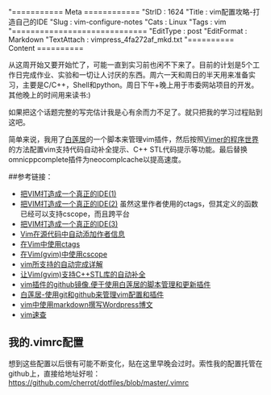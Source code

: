 "=========== Meta ============
"StrID : 1624
"Title : vim配置攻略-打造自己的IDE
"Slug  : vim-configure-notes
"Cats  : Linux
"Tags  : vim
"=============================
"EditType   : post
"EditFormat : Markdown
"TextAttach : vimpress_4fa272af_mkd.txt
"========== Content ==========

从这周开始又要开始忙了，可能一直到实习前也闲不下来了。目前的计划是5个工作日完成作业、实验和一切让人讨厌的东西。周六一天和周日的半天用来准备实习，主要是C/C++，Shell和python。周日下午+晚上用于市委网站项目的开发。其他晚上的时间用来读书:)

如果把这个话题完整的写完估计我是心有余而力不足了。就只把我的学习过程贴到这吧。

简单来说，我用了[白莲居](http://blog.pkufranky.com/)的一个脚本来管理vim插件，然后按照[Vimer的程序世界](http://www.vimer.cn/)的方法配置vim支持代码自动补全提示、C++ STL代码提示等功能。最后替换omnicppcomplete插件为neocomplcache以提高速度。

##参考链接：

+ [把VIM打造成一个真正的IDE(1)][1]
+ [把VIM打造成一个真正的IDE(2)][2] 虽然这里作者使用的ctags，但其定义的函数已经可以支持cscope，而且跨平台
+ [把VIM打造成一个真正的IDE(3)][3]
+ [Vim在源代码中自动添加作者信息][4]
+ [在Vim中使用ctags][5]
+ [在Vim(gvim)中使用cscope][6]
+ [vim所支持的自动完成详解][7]
+ [让Vim(gvim)支持C++STL库的自动补全][8]
+ [vim插件的github镜像,便于使用白莲居的脚本管理和更新插件][vimGithub]
+ [白莲居-使用git和github来管理vim配置和插件][vimPluginGit]
+ [vim中使用markdown撰写Wordpress博文](http://www.cherrot.com/2012/03/wordpress-blogging-with-markdown-in-vim)
+ [vim速查][vimref]

## 我的.vimrc配置

想到这些配置以后很有可能不断变化，贴在这里早晚会过时。索性我的配置托管在github上，直接给地址好啦：<https://github.com/cherrot/dotfiles/blob/master/.vimrc>

[1]: http://www.vimer.cn/2009/10/%E6%8A%8Avim%E6%89%93%E9%80%A0%E6%88%90%E4%B8%80%E4%B8%AA%E7%9C%9F%E6%AD%A3%E7%9A%84ide1.html
[2]: http://www.vimer.cn/2009/10/%E6%8A%8Avim%E6%89%93%E9%80%A0%E6%88%90%E4%B8%80%E4%B8%AA%E7%9C%9F%E6%AD%A3%E7%9A%84ide2.html
[3]: http://www.vimer.cn/2009/10/%E6%8A%8Avim%E6%89%93%E9%80%A0%E6%88%90%E4%B8%80%E4%B8%AA%E7%9C%9F%E6%AD%A3%E7%9A%84ide3.html
[4]: http://www.vimer.cn/2009/10/%E7%94%A8vim%E5%9C%A8%E6%BA%90%E4%BB%A3%E7%A0%81%E4%B8%AD%E6%B7%BB%E5%8A%A0%E4%BD%A0%E7%9A%84%E4%B8%AA%E4%BA%BA%E4%BF%A1%E6%81%AF.html
[5]: http://www.vimer.cn/2009/10/%E5%9C%A8vim%E4%B8%AD%E4%BD%BF%E7%94%A8ctags.html
[6]: http://www.vimer.cn/2009/10/%E5%9C%A8vimgvim%E4%B8%AD%E4%BD%BF%E7%94%A8cscope.html
[7]: http://www.vimer.cn/2010/01/vim%E6%89%80%E6%94%AF%E6%8C%81%E7%9A%84%E8%87%AA%E5%8A%A8%E5%AE%8C%E6%88%90%E8%AF%A6%E8%A7%A3.html
[8]: http://www.vimer.cn/2010/01/%E8%AE%A9vimgvim%E6%94%AF%E6%8C%81%E8%A1%A5%E5%85%A8cstl%E5%BA%93.html
[vimGithub]: https://github.com/vim-scripts
[vimPluginGit]: http://blog.pkufranky.com/2011/11/%E4%BD%BF%E7%94%A8git%E5%92%8Cgithub%E6%9D%A5%E7%AE%A1%E7%90%86vim%E9%85%8D%E7%BD%AE%E5%92%8C%E6%8F%92%E4%BB%B6/
[vimref]: http://vimcdoc.sourceforge.net/doc/quickref.html
